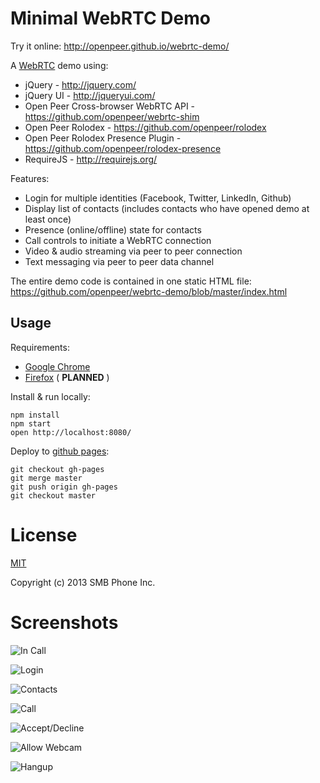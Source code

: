 Minimal WebRTC Demo
===================

Try it online: http://openpeer.github.io/webrtc-demo/

A [WebRTC](http://dev.w3.org/2011/webrtc/editor/webrtc.html) demo using:

  * jQuery - http://jquery.com/
  * jQuery UI - http://jqueryui.com/
  * Open Peer Cross-browser WebRTC API - https://github.com/openpeer/webrtc-shim
  * Open Peer Rolodex - https://github.com/openpeer/rolodex
  * Open Peer Rolodex Presence Plugin - https://github.com/openpeer/rolodex-presence
  * RequireJS - http://requirejs.org/

Features:

  * Login for multiple identities (Facebook, Twitter, LinkedIn, Github)
  * Display list of contacts (includes contacts who have opened demo at least once)
  * Presence (online/offline) state for contacts
  * Call controls to initiate a WebRTC connection
  * Video & audio streaming via peer to peer connection
  * Text messaging via peer to peer data channel

The entire demo code is contained in one static HTML file: https://github.com/openpeer/webrtc-demo/blob/master/index.html

Usage
-----

Requirements:

  * [Google Chrome](https://www.google.com/chrome/)
  * [Firefox](http://www.mozilla.org/firefox/) ( **PLANNED** )

Install & run locally:

    npm install
    npm start
    open http://localhost:8080/

Deploy to [github pages](http://pages.github.com/):

    git checkout gh-pages
    git merge master
    git push origin gh-pages
    git checkout master

License
=======

[MIT](http://opensource.org/licenses/MIT)

Copyright (c) 2013 SMB Phone Inc. 

Screenshots
===========

![In Call](https://raw.github.com/openpeer/webrtc-demo/master/screenshots/in-call.png)

![Login](https://raw.github.com/openpeer/webrtc-demo/master/screenshots/login.png)

![Contacts](https://raw.github.com/openpeer/webrtc-demo/master/screenshots/contacts.png)

![Call](https://raw.github.com/openpeer/webrtc-demo/master/screenshots/call.png)

![Accept/Decline](https://raw.github.com/openpeer/webrtc-demo/master/screenshots/accept-decline.png)

![Allow Webcam](https://raw.github.com/openpeer/webrtc-demo/master/screenshots/allow-webcam.png)

![Hangup](https://raw.github.com/openpeer/webrtc-demo/master/screenshots/hangup.png)
